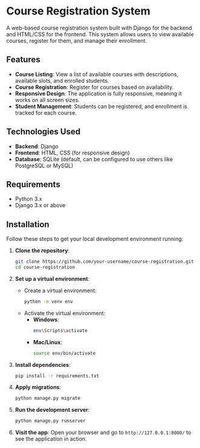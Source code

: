 # Course Registration System

A web-based course registration system built with Django for the backend and HTML/CSS for the frontend. This system allows users to view available courses, register for them, and manage their enrollment. 

## Features

- **Course Listing**: View a list of available courses with descriptions, available slots, and enrolled students.
- **Course Registration**: Register for courses based on availability.
- **Responsive Design**: The application is fully responsive, meaning it works on all screen sizes.
- **Student Management**: Students can be registered, and enrollment is tracked for each course.

## Technologies Used

- **Backend**: Django
- **Frontend**: HTML, CSS (for responsive design)
- **Database**: SQLite (default, can be configured to use others like PostgreSQL or MySQL)

## Requirements

- Python 3.x
- Django 3.x or above

## Installation

Follow these steps to get your local development environment running:

1. **Clone the repository**:
    ```bash
    git clone https://github.com/your-username/course-registration.git
    cd course-registration
    ```

2. **Set up a virtual environment**:
    - Create a virtual environment:
      ```bash
      python -m venv env
      ```
    - Activate the virtual environment:
        - **Windows**:
          ```bash
          env\Scripts\activate
          ```
        - **Mac/Linux**:
          ```bash
          source env/bin/activate
          ```

3. **Install dependencies**:
    ```bash
    pip install -r requirements.txt
    ```

4. **Apply migrations**:
    ```bash
    python manage.py migrate
    ```

5. **Run the development server**:
    ```bash
    python manage.py runserver
    ```

6. **Visit the app**:
    Open your browser and go to `http://127.0.0.1:8000/` to see the application in action.



